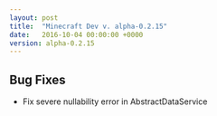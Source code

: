 ```yaml
---
layout: post
title:  "Minecraft Dev v. alpha-0.2.15"
date:   2016-10-04 00:00:00 +0000
version: alpha-0.2.15
---
```

## Bug Fixes

* Fix severe nullability error in AbstractDataService
